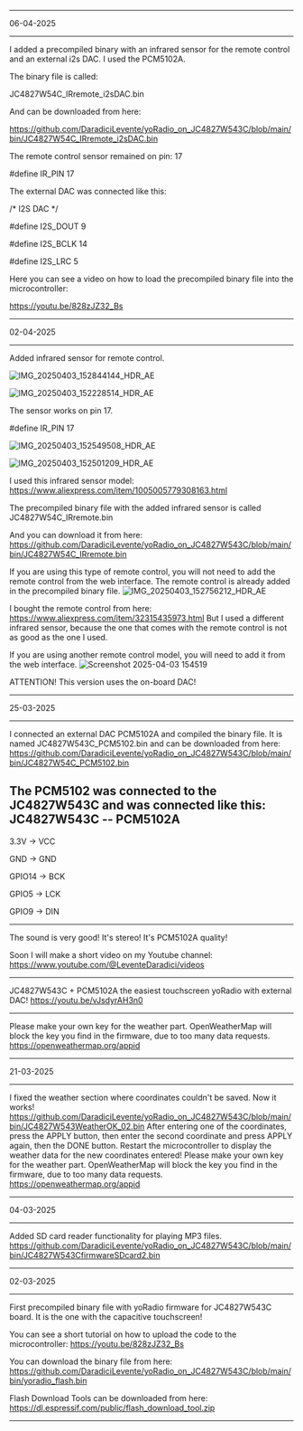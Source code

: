 ***********************************************************
06-04-2025
***********************************************************
I added a precompiled binary with an infrared sensor for the remote control and an external i2s DAC. I used the PCM5102A.

The binary file is called:

JC4827W54C_IRremote_i2sDAC.bin

And can be downloaded from here:

https://github.com/DaradiciLevente/yoRadio_on_JC4827W543C/blob/main/bin/JC4827W54C_IRremote_i2sDAC.bin

The remote control sensor remained on pin: 17

#define IR_PIN 17

The external DAC was connected like this:

/* I2S DAC */

#define I2S_DOUT 9

#define I2S_BCLK 14

#define I2S_LRC 5

Here you can see a video on how to load the precompiled binary file into the microcontroller:

https://youtu.be/828zJZ32_Bs

***********************************************************
02-04-2025
***********************************************************
Added infrared sensor for remote control.

![IMG_20250403_152844144_HDR_AE](https://github.com/user-attachments/assets/154df16c-6e46-4d13-9529-25e6eaca213f)

![IMG_20250403_152228514_HDR_AE](https://github.com/user-attachments/assets/3bab8da7-2b16-40e8-a799-f509ae510dcf)

The sensor works on pin 17.

#define IR_PIN 17

![IMG_20250403_152549508_HDR_AE](https://github.com/user-attachments/assets/733a715f-6eff-4a1f-9fa5-4c708d237941)


![IMG_20250403_152501209_HDR_AE](https://github.com/user-attachments/assets/0b95cc90-5c3e-4ba9-afc1-92487a1b0129)

I used this infrared sensor model:
https://www.aliexpress.com/item/1005005779308163.html

The precompiled binary file with the added infrared sensor is called JC4827W54C_IRremote.bin

And you can download it from here: 
https://github.com/DaradiciLevente/yoRadio_on_JC4827W543C/blob/main/bin/JC4827W54C_IRremote.bin

If you are using this type of remote control, you will not need to add the remote control from the web interface. The remote control is already added in the precompiled binary file.
![IMG_20250403_152756212_HDR_AE](https://github.com/user-attachments/assets/be65b847-e66c-4a81-ba61-3f02ece159b1)

I bought the remote control from here:
https://www.aliexpress.com/item/32315435973.html
But I used a different infrared sensor, because the one that comes with the remote control is not as good as the one I used.

If you are using another remote control model, you will need to add it from the web interface.
![Screenshot 2025-04-03 154519](https://github.com/user-attachments/assets/2e67b725-98fd-43ba-b1d0-96e5a3fae242)

ATTENTION! This version uses the on-board DAC!

***********************************************************
25-03-2025
***********************************************************
I connected an external DAC PCM5102A and compiled the binary file. It is named JC4827W543C_PCM5102.bin and can be downloaded from here: https://github.com/DaradiciLevente/yoRadio_on_JC4827W543C/blob/main/bin/JC4827W54C_PCM5102.bin

The PCM5102 was connected to the JC4827W543C and was connected like this:
JC4827W543C -- PCM5102A
---------------------------------
3.3V → VCC

GND → GND

GPIO14 → BCK

GPIO5 → LCK

GPIO9 → DIN

---------------------------------

The sound is very good! It's stereo! It's PCM5102A quality!

Soon I will make a short video on my Youtube channel:
https://www.youtube.com/@LeventeDaradici/videos
***********************************************************
JC4827W543C + PCM5102A the easiest touchscreen yoRadio with external DAC!
https://youtu.be/vJsdyrAH3n0
***********************************************************
Please make your own key for the weather part. OpenWeatherMap will block the key you find in the firmware, due to too many data requests.
https://openweathermap.org/appid

***********************************************************
21-03-2025
***********************************************************
I fixed the weather section where coordinates couldn't be saved. Now it works!
https://github.com/DaradiciLevente/yoRadio_on_JC4827W543C/blob/main/bin/JC4827W543WeatherOK_02.bin
After entering one of the coordinates, press the APPLY button, then enter the second coordinate and press APPLY again, then the DONE button.
Restart the microcontroller to display the weather data for the new coordinates entered!
Please make your own key for the weather part. OpenWeatherMap will block the key you find in the firmware, due to too many data requests.
https://openweathermap.org/appid

***********************************************************
04-03-2025
***********************************************************
Added SD card reader functionality for playing MP3 files.
https://github.com/DaradiciLevente/yoRadio_on_JC4827W543C/blob/main/bin/JC4827W543CfirmwareSDcard2.bin

***********************************************************
02-03-2025 
***********************************************************
First precompiled binary file with yoRadio firmware for JC4827W543C board.
It is the one with the capacitive touchscreen!

You can see a short tutorial on how to upload the code to the microcontroller:
https://youtu.be/828zJZ32_Bs

You can download the binary file from here:
https://github.com/DaradiciLevente/yoRadio_on_JC4827W543C/blob/main/bin/yoradio_flash.bin

Flash Download Tools can be downloaded from here:
https://dl.espressif.com/public/flash_download_tool.zip
***********************************************************
